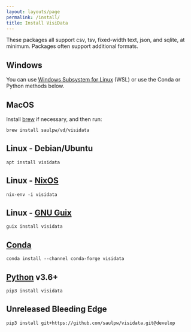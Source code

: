 ```yaml
---
layout: layouts/page
permalink: /install/
title: Install VisiData
---
```


These packages all support csv, tsv, fixed-width text, json, and sqlite, at minimum.  Packages often support additional formats.

## Windows

<!-- [Download Windows 64-bit .exe](/install/VisiData-v2.4.exe) (8MB)

Put this file on your desktop, and drop a .csv (or any other supported file format) onto it.

If you use VisiData a lot, you may want to buy [VisiData Max]() which can load Excel (xls) spreadsheets and Google Sheets and many other formats. -->

You can use [Windows Subsystem for Linux](https://docs.microsoft.com/en-us/windows/wsl/) (WSL) or use the Conda or Python methods below.

## MacOS

Install [brew](https://brew.sh) if necessary, and then run:

    brew install saulpw/vd/visidata

## Linux - Debian/Ubuntu

    apt install visidata

## Linux - [NixOS](https://github.com/NixOS/nixpkgs/issues/48852)

    nix-env -i visidata

## Linux - [GNU Guix]()

    guix install visidata

## [Conda]()

    conda install --channel conda-forge visidata

## [Python](https://www.python.org/downloads/) v3.6+

    pip3 install visidata

## Unreleased Bleeding Edge

    pip3 install git+https://github.com/saulpw/visidata.git@develop

